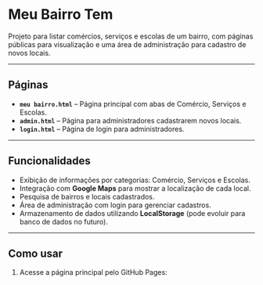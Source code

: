 # Meu Bairro Tem

Projeto para listar comércios, serviços e escolas de um bairro, com páginas públicas para visualização e uma área de administração para cadastro de novos locais.

---

## Páginas

- **`meu bairro.html`** – Página principal com abas de Comércio, Serviços e Escolas.
- **`admin.html`** – Página para administradores cadastrarem novos locais.
- **`login.html`** – Página de login para administradores.

---

## Funcionalidades

- Exibição de informações por categorias: Comércio, Serviços e Escolas.
- Integração com **Google Maps** para mostrar a localização de cada local.
- Pesquisa de bairros e locais cadastrados.
- Área de administração com login para gerenciar cadastros.
- Armazenamento de dados utilizando **LocalStorage** (pode evoluir para banco de dados no futuro).

---

## Como usar

1. Acesse a página principal pelo GitHub Pages:
